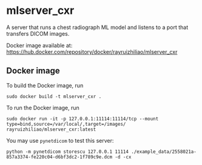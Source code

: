 # mlserver_cxr

A server that runs a chest radiograph ML model and listens to a port that transfers DICOM images.

Docker image available at: https://hub.docker.com/repository/docker/rayruizhiliao/mlserver_cxr

## Docker image

To build the Docker image, run
```
sudo docker build -t mlserver_cxr .
```

To run the Docker image, run 
```
sudo docker run -it -p 127.0.0.1:11114:11114/tcp --mount type=bind,source=/var/local/,target=/images/ rayruizhiliao/mlserver_cxr:latest
```

You may use ```pynetdicom``` to test this server:
```
python -m pynetdicom storescu 127.0.0.1 11114 ./example_data/2558021a-857a3374-fe220c04-d6bf3dc2-1f789c9e.dcm -d -cx
```
